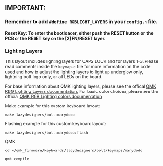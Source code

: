 ## IMPORTANT:

### Remember to add `#define RGBLIGHT_LAYERS` in your `config.h` file.

#### **Reset Key:** To enter the bootloader, either push the RESET button on the PCB or the RESET key on the [2] FN/RESET layer.

### Lighting Layers
This layout includes lighting layers for CAPS LOCK and for layers 1-3. Please read comments inside the `keymap.c` file for more information on the code used and how to adjust the lighting layers to light up underglow only, lightning bolt logo only, or all LEDs on the board. 

For base information about QMK lighting layers, please see the offical [QMK RBG Lighting Layers documentation.](https://docs.qmk.fm/#/feature_rgblight?id=lighting-layers)
For basic color choices, please see the official [QMK RGB Lighting colors documentation](https://docs.qmk.fm/#/feature_rgblight?id=colors)


Make example for this custom keyboard layout:

    make lazydesigners/bolt:marydodo 

Flashing example for this custom keyboard layout:

    make lazydesigners/bolt:marydodo:flash

QMK

    cd ~/qmk_firmware/keyboards/lazydesigners/bolt/keymaps/marydodo 
    
    qmk compile
